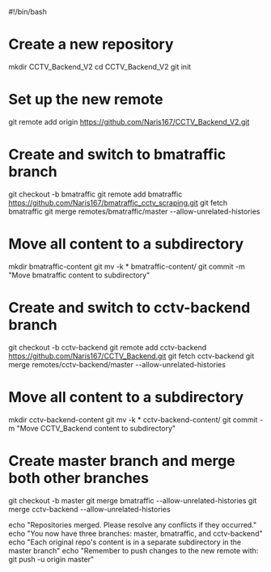 #!/bin/bash

# Create a new repository
mkdir CCTV_Backend_V2
cd CCTV_Backend_V2
git init

# Set up the new remote
git remote add origin https://github.com/Naris167/CCTV_Backend_V2.git

# Create and switch to bmatraffic branch
git checkout -b bmatraffic
git remote add bmatraffic https://github.com/Naris167/bmatraffic_cctv_scraping.git
git fetch bmatraffic
git merge remotes/bmatraffic/master --allow-unrelated-histories

# Move all content to a subdirectory
mkdir bmatraffic-content
git mv -k * bmatraffic-content/
git commit -m "Move bmatraffic content to subdirectory"

# Create and switch to cctv-backend branch
git checkout -b cctv-backend
git remote add cctv-backend https://github.com/Naris167/CCTV_Backend.git
git fetch cctv-backend
git merge remotes/cctv-backend/master --allow-unrelated-histories

# Move all content to a subdirectory
mkdir cctv-backend-content
git mv -k * cctv-backend-content/
git commit -m "Move CCTV_Backend content to subdirectory"

# Create master branch and merge both other branches
git checkout -b master
git merge bmatraffic --allow-unrelated-histories
git merge cctv-backend --allow-unrelated-histories

echo "Repositories merged. Please resolve any conflicts if they occurred."
echo "You now have three branches: master, bmatraffic, and cctv-backend"
echo "Each original repo's content is in a separate subdirectory in the master branch"
echo "Remember to push changes to the new remote with: git push -u origin master"